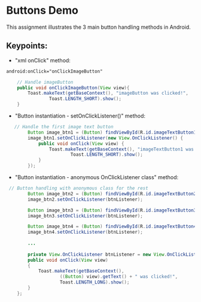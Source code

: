 # Buttons Demo

This assignment illustrates the 3 main button handling methods in Android. 


## Keypoints:

* "xml onClick" method:
```xml
android:onClick="onClickImageButton"
```

```Java
    // Handle imageButton
    public void onClickImageButton(View view){
        Toast.makeText(getBaseContext(), "imageButton was clicked!",
                Toast.LENGTH_SHORT).show();
    }
```

* "Button instantiation - setOnClickListener()"  method:
```Java
   // Handle the first image text button
        Button image_btn1 = (Button) findViewById(R.id.imageTextButton1);
        image_btn1.setOnClickListener(new View.OnClickListener() {
            public void onClick(View view) {
                Toast.makeText(getBaseContext(), "imageTextButton1 was clicked!",
                        Toast.LENGTH_SHORT).show();
            }
        });
```

* "Button instantiation - anonymous OnClickListener class" method:
```Java
 // Button handling with anonymous class for the rest
        Button image_btn2 = (Button) findViewById(R.id.imageTextButton2);
        image_btn2.setOnClickListener(btnListener);

        Button image_btn3 = (Button) findViewById(R.id.imageTextButton3);
        image_btn3.setOnClickListener(btnListener);

        Button image_btn4 = (Button) findViewById(R.id.imageTextButton4);
        image_btn4.setOnClickListener(btnListener);
        
        ...
        
        private View.OnClickListener btnListener = new View.OnClickListener() {
        public void onClick(View view)
        {
            Toast.makeText(getBaseContext(),
                    ((Button) view).getText() + " was clicked!",
                    Toast.LENGTH_LONG).show();
        }
    };
```
